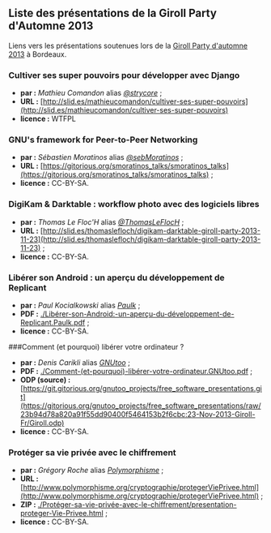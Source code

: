 ## Liste des présentations de la Giroll Party d'Automne 2013

Liens vers les présentations soutenues lors de la [Giroll Party d'automne 2013](http://www.giroll.org/post/2013/09/24/Giroll-Install-Party-Automne-2013-Samedi-23-Novembre) à Bordeaux.

### Cultiver ses super pouvoirs pour développer avec Django

* **par :** _Mathieu Comandon_ alias _[@strycore](https://twitter.com/strycore)_ ;
* **URL :** [http://slid.es/mathieucomandon/cultiver-ses-super-pouvoirs](http://slid.es/mathieucomandon/cultiver-ses-super-pouvoirs)
* **licence :** WTFPL

### GNU's framework for Peer-to-Peer Networking

* **par :** _Sébastien Moratinos_ alias _[@sebMoratinos](https://twitter.com/SebMoratinos)_ ;
* **URL :** [https://gitorious.org/smoratinos_talks/smoratinos_talks](https://gitorious.org/smoratinos_talks/smoratinos_talks) ;
* **licence :** CC-BY-SA.

### DigiKam & Darktable : workflow photo avec des logiciels libres

* **par :** _Thomas Le Floc'H_ alias _[@ThomasLeFlocH](https://twitter.com/ThomasLeFlocH)_ ;
* **URL :** [http://slid.es/thomaslefloch/digikam-darktable-giroll-party-2013-11-23](http://slid.es/thomaslefloch/digikam-darktable-giroll-party-2013-11-23) ;
* **licence :** CC-BY-SA.

### Libérer son Android : un aperçu du développement de Replicant

* **par :** _Paul Kocialkowski_ alias _[Paulk](mailto:paulk+github@replicant.us)_ ;
* **PDF :** [./Libérer-son-Android:-un-aperçu-du-développement-de-Replicant.Paulk.pdf](./Lib%C3%A9rer-son-Android:-un-aper%C3%A7u-du-d%C3%A9veloppement-de-Replicant.Paulk.pdf?raw=true) ;
* **licence :** CC-BY-SA.

###Comment (et pourquoi) libérer votre ordinateur ?

* **par :** _Denis Carikli_ alias _[GNUtoo](mailto:gnutoo+github@no-log.org)_ ;
* **PDF :** [./Comment-(et-pourquoi)-libérer-votre-ordinateur.GNUtoo.pdf](./Comment-%28et-pourquoi%29-lib%C3%A9rer-votre-ordinateur.GNUtoo.pdf?raw=true) ;
* **ODP (source) :** [https://git.gitorious.org/gnutoo_projects/free_software_presentations.git](https://gitorious.org/gnutoo_projects/free_software_presentations/raw/23b94d78a820a91f55dd90400f5464153b2f6cbc:23-Nov-2013-Giroll-Fr/Giroll.odp)
* **licence :** CC-BY-SA.

### Protéger sa vie privée avec le chiffrement
* **par :** _Grégory Roche_ alias _[Polymorphisme](http://www.polymorphisme.org)_ ;
* **URL :** [http://www.polymorphisme.org/cryptographie/protegerViePrivee.html](http://www.polymorphisme.org/cryptographie/protegerViePrivee.html) ;
* **ZIP :** [./Protéger-sa-vie-privée-avec-le-chiffrement/presentation-proteger-Vie-Privee.html](./Protéger-sa-vie-privée-avec-le-chiffrement/presentation-proteger-Vie-Privee.html) ;
* **licence :** CC-BY-SA.
